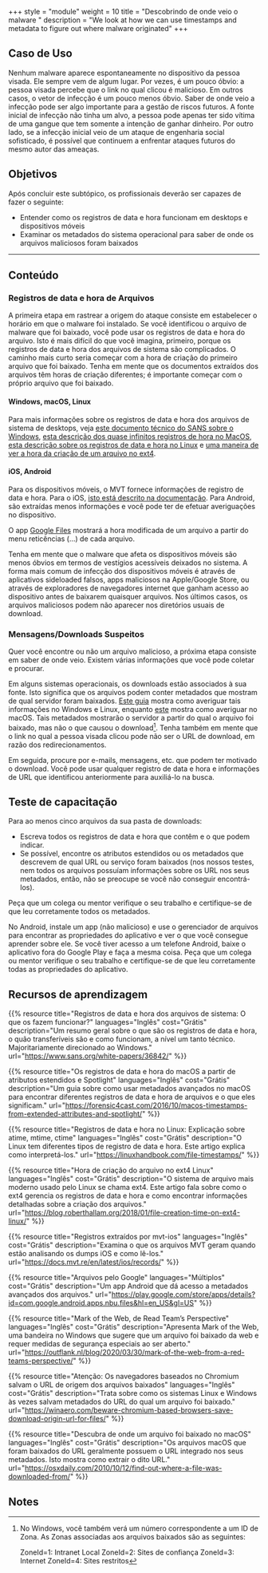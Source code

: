 +++
style = "module"
weight = 10
title = "Descobrindo de onde veio o malware "
description = "We look at how we can use timestamps and metadata to figure out where malware originated"
+++

## Caso de Uso

Nenhum malware aparece espontaneamente no dispositivo da pessoa visada. Ele sempre vem de algum lugar. Por vezes, é um pouco óbvio: a pessoa visada percebe que o link no qual clicou é malicioso. Em outros casos, o vetor de infecção é um pouco menos óbvio. Saber de onde veio a infecção pode ser algo importante para a gestão de riscos futuros. A fonte inicial de infecção não tinha um alvo, a pessoa pode apenas ter sido vítima de uma gangue que tem somente a intenção de ganhar dinheiro. Por outro lado, se a infecção inicial veio de um ataque de engenharia social sofisticado, é possível que continuem a enfrentar ataques futuros do mesmo autor das ameaças.

## Objetivos

Após concluir este subtópico, os profissionais deverão ser capazes de fazer o seguinte:

- Entender como os registros de data e hora funcionam em desktops e dispositivos móveis
- Examinar os metadados do sistema operacional para saber de onde os arquivos maliciosos foram baixados

---

## Conteúdo
### Registros de data e hora de Arquivos

A primeira etapa em rastrear a origem do ataque consiste em estabelecer o horário em que o malware foi instalado. Se você identificou o arquivo de malware que foi baixado, você pode usar os registros de data e hora do arquivo. Isto é mais difícil do que você imagina, primeiro, porque os registros de data e hora dos arquivos de sistema são complicados. O caminho mais curto seria começar com a hora de criação do primeiro arquivo que foi baixado. Tenha em mente que os documentos extraídos dos arquivos têm horas de criação diferentes; é importante começar com o próprio arquivo que foi baixado.

#### Windows, macOS, Linux
Para mais informações sobre os registros de data e hora dos arquivos de sistema de desktops, veja [este documento técnico do SANS sobre o Windows](https://www.sans.org/white-papers/36842/), [esta descrição dos quase infinitos registros de hora no MacOS](https://forensic4cast.com/2016/10/macos-timestamps-from-extended-attributes-and-spotlight/), [esta descrição sobre os registros de data e hora no Linux](https://linuxhandbook.com/file-timestamps/) e [uma maneira de ver a hora da criação de um arquivo no ext4](https://blog.roberthallam.org/2018/01/file-creation-time-on-ext4-linux/).

#### iOS, Android

Para os dispositivos móveis, o MVT fornece informações de registro de data e hora. Para o iOS, [isto está descrito na documentação](https://docs.mvt.re/en/latest/ios/records/). Para Android, são extraídas menos informações e você pode ter de efetuar averiguações no dispositivo.

O app [Google Files](https://play.google.com/store/apps/details?id=com.google.android.apps.nbu.files&hl=en_US&gl=US) mostrará a hora modificada de um arquivo a partir do menu reticências (...) de cada arquivo.

Tenha em mente que o malware que afeta os dispositivos móveis são menos óbvios em termos de vestígios acessíveis deixados no sistema. A forma mais comum de infecção dos dispositivos móveis é através de aplicativos sideloaded falsos, apps maliciosos na Apple/Google Store, ou através de exploradores de navegadores internet que ganham acesso ao dispositivo antes de baixarem quaisquer arquivos. Nos últimos casos, os arquivos maliciosos podem não aparecer nos diretórios usuais de download.

### Mensagens/Downloads Suspeitos

Quer você encontre ou não um arquivo malicioso, a próxima etapa consiste em saber de onde veio. Existem várias informações que você pode coletar e procurar.

Em alguns sistemas operacionais, os downloads estão associados à sua fonte. Isto significa que os arquivos podem conter metadados que mostram de qual servidor foram baixados. [Este guia](https://winaero.com/beware-chromium-based-browsers-save-download-origin-url-for-files/) mostra como averiguar tais informações no Windows e Linux, enquanto [este](https://osxdaily.com/2010/10/12/find-out-where-a-file-was-downloaded-from/) mostra como averiguar no macOS. Tais metadados mostrarão o servidor a partir do qual o arquivo foi baixado, mas não o que causou o download[^1]. Tenha também em mente que o link no qual a pessoa visada clicou pode não ser o URL de download, em razão dos redirecionamentos.

Em seguida, procure por e-mails, mensagens, etc. que podem ter motivado o download. Você pode usar qualquer registro de data e hora e informações de URL que identificou anteriormente para auxiliá-lo na busca.

## Teste de capacitação

Para ao menos cinco arquivos da sua pasta de downloads:

- Escreva todos os registros de data e hora que contêm e o que podem indicar.
- Se possível, encontre os atributos estendidos ou os metadados que descrevem de qual URL ou serviço foram baixados (nos nossos testes, nem todos os arquivos possuíam informações sobre os URL nos seus metadados, então, não se preocupe se você não conseguir encontrá-los).

Peça que um colega ou mentor verifique o seu trabalho e certifique-se de que leu corretamente todos os metadados.

No Android, instale um app (não malicioso) e use o gerenciador de arquivos para encontrar as propriedades do aplicativo e ver o que você consegue aprender sobre ele. Se você tiver acesso a um telefone Android, baixe o aplicativo fora do Google Play e faça a mesma coisa. Peça que um colega ou mentor verifique o seu trabalho e certifique-se de que leu corretamente todas as propriedades do aplicativo.


## Recursos de aprendizagem

{{% resource title="Registros de data e hora dos arquivos de sistema: O que os fazem funcionar?" languages="Inglês" cost="Grátis" description="Um resumo geral sobre o que são os registros de data e hora, o quão transferíveis são e como funcionam, a nível um tanto técnico. Majoritariamente direcionado ao Windows." url="https://www.sans.org/white-papers/36842/" %}}

{{% resource title="Os registros de data e hora do macOS a partir de atributos estendidos e Spotlight" languages="Inglês" cost="Grátis" description="Um guia sobre como usar metadados avançados no macOS para encontrar diferentes registros de data e hora de arquivos e o que eles significam." url="https://forensic4cast.com/2016/10/macos-timestamps-from-extended-attributes-and-spotlight/" %}}

{{% resource title="Registros de data e hora no Linux: Explicação sobre atime, mtime, ctime" languages="Inglês" cost="Grátis" description="O Linux tem diferentes tipos de registro de data e hora. Este artigo explica como interpretá-los." url="https://linuxhandbook.com/file-timestamps/" %}}

{{% resource title="Hora de criação do arquivo no ext4 Linux" languages="Inglês" cost="Grátis" description="O sistema de arquivo mais moderno usado pelo Linux se chama ext4. Este artigo fala sobre como o ext4 gerencia os registros de data e hora e como encontrar informações detalhadas sobre a criação dos arquivos." url="https://blog.roberthallam.org/2018/01/file-creation-time-on-ext4-linux/" %}}

{{% resource title="Registros extraídos por mvt-ios" languages="Inglês" cost="Grátis" description="Examina o que os arquivos MVT geram quando estão analisando os dumps iOS e como lê-los." url="https://docs.mvt.re/en/latest/ios/records/" %}}

{{% resource title="Arquivos pelo Google" languages="Múltiplos" cost="Grátis" description="Um app Android que dá acesso a metadados avançados dos arquivos." url="https://play.google.com/store/apps/details?id=com.google.android.apps.nbu.files&hl=en_US&gl=US" %}}

{{% resource title="Mark of the Web, de Read Team’s Perspective" languages="Inglês" cost="Grátis" description="Apresenta Mark of the Web, uma bandeira no Windows que sugere que um arquivo foi baixado da web e requer medidas de segurança especiais ao ser aberto." url="https://outflank.nl/blog/2020/03/30/mark-of-the-web-from-a-red-teams-perspective/" %}}

{{% resource title="Atenção: Os navegadores baseados no Chromium salvam o URL de origem dos arquivos baixados" languages="Inglês" cost="Grátis" description="Trata sobre como os sistemas Linux e Windows às vezes salvam metadados do URL do qual um arquivo foi baixado." url="https://winaero.com/beware-chromium-based-browsers-save-download-origin-url-for-files/" %}}

{{% resource title="Descubra de onde um arquivo foi baixado no macOS" languages="Inglês" cost="Grátis" description="Os arquivos macOS que foram baixados do URL geralmente possuem o URL integrado nos seus metadados. Isto mostra como extrair o dito URL." url="https://osxdaily.com/2010/10/12/find-out-where-a-file-was-downloaded-from/" %}}

## Notes

[^1]:
    No Windows, você também verá um número correspondente a um ID de Zona. As Zonas associadas aos arquivos baixados são as seguintes:

    ZoneId=1: Intranet Local
    ZoneId=2: Sites de confiança
    ZoneId=3: Internet
    ZoneId=4: Sites restritos